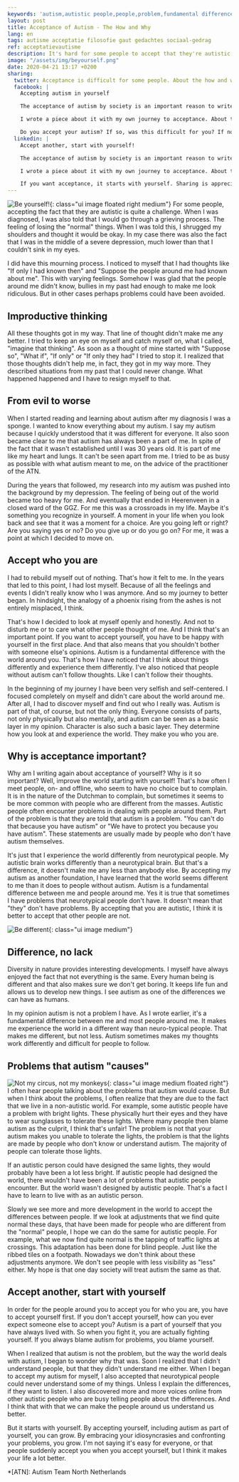 ```yaml
---
keywords: 'autism,autistic people,people,problem,fundamental difference'
layout: post
title: Acceptance of Autism - The How and Why
lang: en
tags: autisme acceptatie filosofie gaut gedachtes sociaal-gedrag
ref: acceptatievautisme
description: It's hard for some people to accept that they're autistic. In this post I want to discuss the ways in which I have accepted my autism as an integral part of myself and why that is so important to me.
image: "/assets/img/beyourself.png"
date: 2020-04-21 13:17 +0200
sharing:
  twitter: Acceptance is difficult for some people. About the how and why I write in my latest blog! \#autism \#acceptance
  facebook: |
    Accepting autism in yourself

    The acceptance of autism by society is an important reason to write about it in my opinion. However, it is not the beginning. Improve the world, start with yourself! But why is this so important? What have I done to accept my autism?

    I wrote a piece about it with my own journey to acceptance. About the how and why it has been so important to me and why I think it is important to everyone.

    Do you accept your autism? If so, was this difficult for you? If not, what's stopping you?
  linkedin: |
    Accept another, start with yourself!

    The acceptance of autism by society is an important reason to write about it in my eyes. However, it is not the beginning. Improve the world, start with yourself! But why is this so important? What have I done to accept my autism and myself?

    I wrote a piece about it with my own journey to acceptance. About the how and why it has been so important for me and why I think it is important for everyone.

    If you want acceptance, it starts with yourself. Sharing is appreciated!
---
```

![Be yourself!](/assets/img/beyourself.png){: class="ui image floated right medium"}
For some people, accepting the fact that they are autistic is quite a challenge. When I was diagnosed, I was also told that I would go through a grieving process. The feeling of losing the "normal" things. When I was told this, I shrugged my shoulders and thought it would be okay. In my case there was also the fact that I was in the middle of a severe depression, much lower than that I couldn't sink in my eyes.

I did have this mourning process. I noticed to myself that I had thoughts like "If only I had known then" and "Suppose the people around me had known about me". This with varying feelings. Somehow I was glad that the people around me didn't know, bullies in my past had enough to make me look ridiculous. But in other cases perhaps problems could have been avoided.

## Improductive thinking

All these thoughts got in my way. That line of thought didn't make me any better. I tried to keep an eye on myself and catch myself on, what I called, "imagine that thinking". As soon as a thought of mine started with "Suppose so", "What if", "If only" or "If only they had" I tried to stop it. I realized that those thoughts didn't help me, in fact, they got in my way more. They described situations from my past that I could never change. What happened happened and I have to resign myself to that.

## From evil to worse

When I started reading and learning about autism after my diagnosis I was a sponge. I wanted to know everything about my autism. I say my autism because I quickly understood that it was different for everyone. It also soon became clear to me that autism has always been a part of me. In spite of the fact that it wasn't established until I was 30 years old. It is part of me like my heart and lungs. It can't be seen apart from me. I tried to be as busy as possible with what autism meant to me, on the advice of the practitioner of the ATN.

During the years that followed, my research into my autism was pushed into the background by my depression. The feeling of being out of the world became too heavy for me. And eventually that ended in Heerenveen in a closed ward of the GGZ. For me this was a crossroads in my life. Maybe it's something you recognize in yourself. A moment in your life when you look back and see that it was a moment for a choice. Are you going left or right? Are you saying yes or no? Do you give up or do you go on? For me, it was a point at which I decided to move on.

## Accept who you are

I had to rebuild myself out of nothing. That's how it felt to me. In the years that led to this point, I had lost myself. Because of all the feelings and events I didn't really know who I was anymore. And so my journey to better began. In hindsight, the analogy of a phoenix rising from the ashes is not entirely misplaced, I think.

That's how I decided to look at myself openly and honestly. And not to disturb me or to care what other people thought of me. And I think that's an important point. If you want to accept yourself, you have to be happy with yourself in the first place. And that also means that you shouldn't bother with someone else's opinions. Autism is a fundamental difference with the world around you. That's how I have noticed that I think about things differently and experience them differently. I've also noticed that people without autism can't follow thoughts. Like I can't follow their thoughts.

In the beginning of my journey I have been very selfish and self-centered. I focused completely on myself and didn't care about the world around me. After all, I had to discover myself and find out who I really was. Autism is part of that, of course, but not the only thing. Everyone consists of parts, not only physically but also mentally, and autism can be seen as a basic layer in my opinion. Character is also such a basic layer. They determine how you look at and experience the world. They make you who you are.

## Why is acceptance important?

Why am I writing again about acceptance of yourself? Why is it so important? Well, improve the world starting with yourself! That's how often I meet people, on- and offline, who seem to have no choice but to complain. It is in the nature of the Dutchman to complain, but sometimes it seems to be more common with people who are different from the masses. Autistic people often encounter problems in dealing with people around them. Part of the problem is that they are told that autism is a problem. "You can't do that because you have autism" or "We have to protect you because you have autism". These statements are usually made by people who don't have autism themselves.

It's just that I experience the world differently from neurotypical people. My autistic brain works differently than a neurotypical brain. But that's a difference, it doesn't make me any less than anybody else. By accepting my autism as another foundation, I have learned that the world seems different to me than it does to people without autism. Autism is a fundamental difference between me and people around me. Yes it is true that sometimes I have problems that neurotypical people don't have. It doesn't mean that "they" don't have problems. By accepting that you are autistic, I think it is better to accept that other people are not.

![Be different](/assets/img/bediffbeequal.jpeg){: class="ui image medium"}
## Difference, no lack

Diversity in nature provides interesting developments. I myself have always enjoyed the fact that not everything is the same. Every human being is different and that also makes sure we don't get boring. It keeps life fun and allows us to develop new things. I see autism as one of the differences we can have as humans.

In my opinion autism is not a problem I have. As I wrote earlier, it's a fundamental difference between me and most people around me. It makes me experience the world in a different way than neuro-typical people. That makes me different, but not less. Autism sometimes makes my thoughts work differently and difficult for people to follow.

## Problems that autism "causes"
![Not my circus, not my monkeys](/assets/img/notmycircus.jpg){: class="ui image medium floated right"}
I often hear people talking about the problems that autism would cause. But when I think about the problems, I often realize that they are due to the fact that we live in a non-autistic world. For example, some autistic people have a problem with bright lights. These physically hurt their eyes and they have to wear sunglasses to tolerate these lights. Where many people then blame autism as the culprit, I think that's unfair! The problem is not that your autism makes you unable to tolerate the lights, the problem is that the lights are made by people who don't know or understand autism. The majority of people can tolerate those lights.

If an autistic person could have designed the same lights, they would probably have been a lot less bright. If autistic people had designed the world, there wouldn't have been a lot of problems that autistic people encounter. But the world wasn't designed by autistic people. That's a fact I have to learn to live with as an autistic person.

Slowly we see more and more development in the world to accept the differences between people. If we look at adjustments that we find quite normal these days, that have been made for people who are different from the "normal" people, I hope we can do the same for autistic people. For example, what we now find quite normal is the tapping of traffic lights at crossings. This adaptation has been done for blind people. Just like the ribbed tiles on a footpath. Nowadays we don't think about these adjustments anymore. We don't see people with less visibility as "less" either. My hope is that one day society will treat autism the same as that.

## Accept another, start with yourself

In order for the people around you to accept you for who you are, you have to accept yourself first. If you don't accept yourself, how can you ever expect someone else to accept you? Autism is a part of yourself that you have always lived with. So when you fight it, you are actually fighting yourself. If you always blame autism for problems, you blame yourself.

When I realized that autism is not the problem, but the way the world deals with autism, I began to wonder why that was. Soon I realized that I didn't understand people, but that they didn't understand me either. When I began to accept my autism for myself, I also accepted that neurotypical people could never understand some of my things. Unless I explain the differences, if they want to listen. I also discovered more and more voices online from other autistic people who are busy telling people about the differences. And I think that with that we can make the people around us understand us better.

But it starts with yourself. By accepting yourself, including autism as part of yourself, you can grow. By embracing your idiosyncrasies and confronting your problems, you grow. I'm not saying it's easy for everyone, or that people suddenly accept you when you accept yourself, but I think it makes your life a lot better.

*[ATN]: Autism Team North Netherlands
